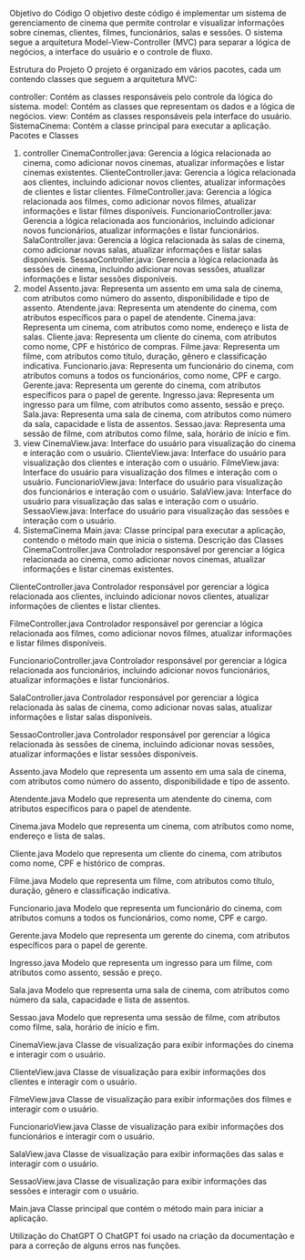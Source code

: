 Objetivo do Código
O objetivo deste código é implementar um sistema de gerenciamento de cinema que permite controlar e visualizar informações sobre cinemas, clientes, filmes, funcionários, salas e sessões. O sistema segue a arquitetura Model-View-Controller (MVC) para separar a lógica de negócios, a interface do usuário e o controle de fluxo.

Estrutura do Projeto
O projeto é organizado em vários pacotes, cada um contendo classes que seguem a arquitetura MVC:

controller: Contém as classes responsáveis pelo controle da lógica do sistema.
model: Contém as classes que representam os dados e a lógica de negócios.
view: Contém as classes responsáveis pela interface do usuário.
SistemaCinema: Contém a classe principal para executar a aplicação.
Pacotes e Classes
1. controller
CinemaController.java: Gerencia a lógica relacionada ao cinema, como adicionar novos cinemas, atualizar informações e listar cinemas existentes.
ClienteController.java: Gerencia a lógica relacionada aos clientes, incluindo adicionar novos clientes, atualizar informações de clientes e listar clientes.
FilmeController.java: Gerencia a lógica relacionada aos filmes, como adicionar novos filmes, atualizar informações e listar filmes disponíveis.
FuncionarioController.java: Gerencia a lógica relacionada aos funcionários, incluindo adicionar novos funcionários, atualizar informações e listar funcionários.
SalaController.java: Gerencia a lógica relacionada às salas de cinema, como adicionar novas salas, atualizar informações e listar salas disponíveis.
SessaoController.java: Gerencia a lógica relacionada às sessões de cinema, incluindo adicionar novas sessões, atualizar informações e listar sessões disponíveis.
2. model
Assento.java: Representa um assento em uma sala de cinema, com atributos como número do assento, disponibilidade e tipo de assento.
Atendente.java: Representa um atendente do cinema, com atributos específicos para o papel de atendente.
Cinema.java: Representa um cinema, com atributos como nome, endereço e lista de salas.
Cliente.java: Representa um cliente do cinema, com atributos como nome, CPF e histórico de compras.
Filme.java: Representa um filme, com atributos como título, duração, gênero e classificação indicativa.
Funcionario.java: Representa um funcionário do cinema, com atributos comuns a todos os funcionários, como nome, CPF e cargo.
Gerente.java: Representa um gerente do cinema, com atributos específicos para o papel de gerente.
Ingresso.java: Representa um ingresso para um filme, com atributos como assento, sessão e preço.
Sala.java: Representa uma sala de cinema, com atributos como número da sala, capacidade e lista de assentos.
Sessao.java: Representa uma sessão de filme, com atributos como filme, sala, horário de início e fim.
3. view
CinemaView.java: Interface do usuário para visualização do cinema e interação com o usuário.
ClienteView.java: Interface do usuário para visualização dos clientes e interação com o usuário.
FilmeView.java: Interface do usuário para visualização dos filmes e interação com o usuário.
FuncionarioView.java: Interface do usuário para visualização dos funcionários e interação com o usuário.
SalaView.java: Interface do usuário para visualização das salas e interação com o usuário.
SessaoView.java: Interface do usuário para visualização das sessões e interação com o usuário.
4. SistemaCinema
Main.java: Classe principal para executar a aplicação, contendo o método main que inicia o sistema.
Descrição das Classes
CinemaController.java
Controlador responsável por gerenciar a lógica relacionada ao cinema, como adicionar novos cinemas, atualizar informações e listar cinemas existentes.

ClienteController.java
Controlador responsável por gerenciar a lógica relacionada aos clientes, incluindo adicionar novos clientes, atualizar informações de clientes e listar clientes.

FilmeController.java
Controlador responsável por gerenciar a lógica relacionada aos filmes, como adicionar novos filmes, atualizar informações e listar filmes disponíveis.

FuncionarioController.java
Controlador responsável por gerenciar a lógica relacionada aos funcionários, incluindo adicionar novos funcionários, atualizar informações e listar funcionários.

SalaController.java
Controlador responsável por gerenciar a lógica relacionada às salas de cinema, como adicionar novas salas, atualizar informações e listar salas disponíveis.

SessaoController.java
Controlador responsável por gerenciar a lógica relacionada às sessões de cinema, incluindo adicionar novas sessões, atualizar informações e listar sessões disponíveis.

Assento.java
Modelo que representa um assento em uma sala de cinema, com atributos como número do assento, disponibilidade e tipo de assento.

Atendente.java
Modelo que representa um atendente do cinema, com atributos específicos para o papel de atendente.

Cinema.java
Modelo que representa um cinema, com atributos como nome, endereço e lista de salas.

Cliente.java
Modelo que representa um cliente do cinema, com atributos como nome, CPF e histórico de compras.

Filme.java
Modelo que representa um filme, com atributos como título, duração, gênero e classificação indicativa.

Funcionario.java
Modelo que representa um funcionário do cinema, com atributos comuns a todos os funcionários, como nome, CPF e cargo.

Gerente.java
Modelo que representa um gerente do cinema, com atributos específicos para o papel de gerente.

Ingresso.java
Modelo que representa um ingresso para um filme, com atributos como assento, sessão e preço.

Sala.java
Modelo que representa uma sala de cinema, com atributos como número da sala, capacidade e lista de assentos.

Sessao.java
Modelo que representa uma sessão de filme, com atributos como filme, sala, horário de início e fim.

CinemaView.java
Classe de visualização para exibir informações do cinema e interagir com o usuário.

ClienteView.java
Classe de visualização para exibir informações dos clientes e interagir com o usuário.

FilmeView.java
Classe de visualização para exibir informações dos filmes e interagir com o usuário.

FuncionarioView.java
Classe de visualização para exibir informações dos funcionários e interagir com o usuário.

SalaView.java
Classe de visualização para exibir informações das salas e interagir com o usuário.

SessaoView.java
Classe de visualização para exibir informações das sessões e interagir com o usuário.

Main.java
Classe principal que contém o método main para iniciar a aplicação.

Utilização do ChatGPT
O ChatGPT foi usado na criação da documentação e para a correção de alguns erros nas funções.
